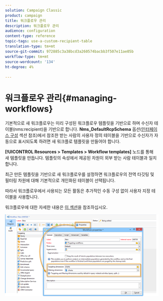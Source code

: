 ```yaml
---
solution: Campaign Classic
product: campaign
title: 워크플로우 관리
description: 워크플로우 관리
audience: configuration
content-type: reference
topic-tags: use-a-custom-recipient-table
translation-type: tm+mt
source-git-commit: 972885c3a38bcd3a260574bacbb3f507e11ae05b
workflow-type: tm+mt
source-wordcount: '134'
ht-degree: 4%

---
```



# 워크플로우 관리{#managing-workflows}

기본적으로 새 워크플로우는 미리 구성된 워크플로우 템플릿을 기반으로 하며 수신자 테이블(nms:recipient)을 기반으로 합니다. **Nms_DefaultRcpSchema** 옵션([인터페이스 구성](../../configuration/using/configuring-the-interface.md) 섹션 참조)에서 참조한 받는 사람의 사용자 정의 테이블을 기반으로 수신자가 자동으로 표시되도록 하려면 새 워크플로 템플릿을 만들어야 합니다.

**[!UICONTROL Resources > Templates > Workflow templates]** 노드를 통해 새 템플릿을 만듭니다. 템플릿의 속성에서 제공된 차원이 외부 받는 사람 테이블과 일치합니다.

최근 만든 템플릿을 기반으로 새 워크플로우를 설정하면 워크플로우의 전역 타깃팅 및 필터링 차원에 대해 기본적으로 개인화된 테이블이 선택됩니다.

따라서 워크플로우에서 사용되는 모든 활동은 추가적인 수동 구성 없이 사용자 지정 테이블을 사용합니다.

워크플로우에 대한 자세한 내용은 [이 섹션](../../workflow/using/about-workflows.md)을 참조하십시오.

![](assets/cfg_external_table_workflow.png)

